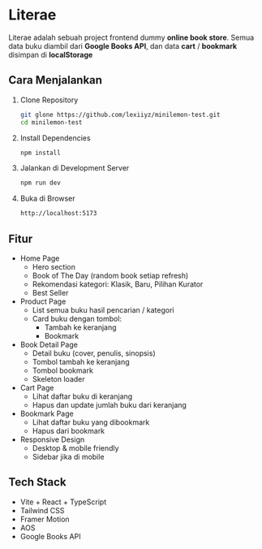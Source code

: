 # Literae
Literae adalah sebuah project frontend dummy **online book store**. 
Semua data buku diambil dari **Google Books API**, dan data **cart** / **bookmark** disimpan di **localStorage**

## Cara Menjalankan 
1. Clone Repository
   ```bash
   git glone https://github.com/lexiiyz/minilemon-test.git
   cd minilemon-test
3. Install Dependencies
   ```bash
   npm install
5. Jalankan di Development Server
   ```bash
   npm run dev
4. Buka di Browser
   ```bash
   http://localhost:5173

## Fitur
- Home Page
  - Hero section
  - Book of The Day (random book setiap refresh)
  - Rekomendasi kategori: Klasik, Baru, Pilihan Kurator
  - Best Seller
- Product Page
  - List semua buku hasil pencarian / kategori
  - Card buku dengan tombol:
    - Tambah ke keranjang
    - Bookmark
- Book Detail Page
  - Detail buku (cover, penulis, sinopsis)
  - Tombol tambah ke keranjang
  - Tombol bookmark
  - Skeleton loader
- Cart Page
  - Lihat daftar buku di keranjang
  - Hapus dan update jumlah buku dari keranjang
- Bookmark Page
  - Lihat daftar buku yang dibookmark
  - Hapus dari bookmark
- Responsive Design
  - Desktop & mobile friendly
  - Sidebar jika di mobile

## Tech Stack
- Vite + React + TypeScript
- Tailwind CSS
- Framer Motion
- AOS
- Google Books API
